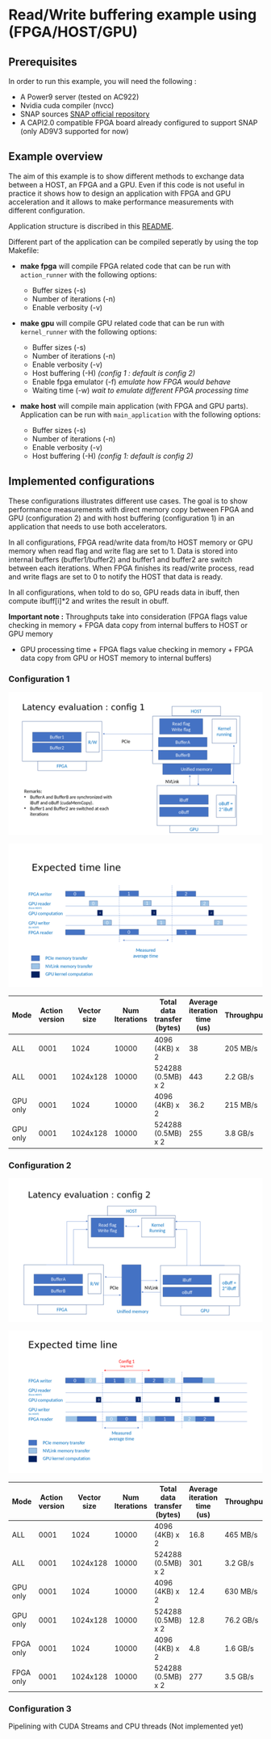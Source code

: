# Read/Write buffering example using (FPGA/HOST/GPU)

## Prerequisites

In order to run this example, you will need the following :

* A Power9 server (tested on AC922)
* Nvidia cuda compiler (nvcc)
* SNAP sources [SNAP official repository](https://github.com/open-power/snap)
* A CAPI2.0 compatible FPGA board already configured to support SNAP (only AD9V3 supported for now)

## Example overview

The aim of this example is to show different methods to exchange data between a HOST, an FPGA and a GPU. Even if this code is not useful in practice it shows how to design an application with FPGA and GPU acceleration and it allows to make performance measurements with different configuration.

Application structure is discribed in this [README](https://github.com/sinitame/capi-experiments/tree/read-write-example/fpga-gpu-examples).

Different part of the application can be compiled seperatly by using the top Makefile:

* **make fpga** will compile FPGA related code that can be run with `action_runner` with the following options:
  * Buffer sizes (-s)
  * Number of iterations (-n)
  * Enable verbosity (-v)
  
* **make gpu** will compile GPU related code that can be run with `kernel_runner` with the following options:
  * Buffer sizes (-s)
  * Number of iterations (-n)
  * Enable verbosity (-v)
  * Host buffering (-H) *(config 1 : default is config 2)*
  * Enable fpga emulator (-f) *emulate how FPGA would behave*
  * Waiting time (-w) *wait to emulate different FPGA processing time*

* **make host** will compile main application (with FPGA and GPU parts). Application can be run with `main_application` with the following options:
  * Buffer sizes (-s)
  * Number of iterations (-n)
  * Enable verbosity (-v)
  * Host buffering (-H) *(config 1: default is config 2)*

## Implemented configurations

These configurations illustrates different use cases. The goal is to show performance measurements with direct memory copy between FPGA and GPU (configuration 2) and with host buffering (configuration 1) in an application that needs to use both accelerators.


In all configurations, FPGA read/write data from/to HOST memory or GPU memory
when read flag and write flag are set to 1. Data is stored into internal buffers (buffer1/buffer2) and buffer1 and buffer2 are switch between each iterations. When FPGA finishes its read/write process, read and write flags are set to 0 to notify the HOST that data is ready.

In all configurations, when told to do so, GPU reads data in ibuff, then compute
ibuff[i]*2 and writes the result in obuff.

**Important note :** Throughputs take into consideration (FPGA flags value
checking in memory + FPGA data copy from internal buffers to HOST or GPU memory
+ GPU processing time + FPGA flags value checking in memory + FPGA data copy from GPU or HOST memory to internal
  buffers)

### Configuration 1

![Alt text](https://raw.githubusercontent.com/sinitame/capi-experiments/master/fpga-gpu-examples/read-write-example/doc/fpga-gpu-config-1.png "Config 1 figure")

![Alt text](https://raw.githubusercontent.com/sinitame/capi-experiments/master/fpga-gpu-examples/read-write-example/doc/fpga-gpu-config-1-time-line.png "Config 1 time line")

| Mode |Action version| Vector size   | Num Iterations | Total data transfer (bytes) | Average iteration time (us) | Throughput |
| ---- | ------------ | ------------- | -------------- | --------------------------- | --------------------------- | ---------- |
| ALL  |  0001        | 1024          | 10000          |  4096 (4KB) x 2             |           38                |  205 MB/s  |
| ALL  |  0001        | 1024x128      | 10000          |  524288 (0.5MB) x 2         |           443               |  2.2 GB/s  |
|GPU only  |   0001   | 1024          | 10000          |  4096 (4KB) x 2             |           36.2              |  215 MB/s  |
|GPU only  |   0001   | 1024x128      | 10000          |  524288 (0.5MB) x 2         |           255               |  3.8 GB/s  |

### Configuration 2

![Alt text](https://raw.githubusercontent.com/sinitame/capi-experiments/master/fpga-gpu-examples/read-write-example/doc/fpga-gpu-config-2.png "Config 2 figure")

![Alt text](https://raw.githubusercontent.com/sinitame/capi-experiments/master/fpga-gpu-examples/read-write-example/doc/fpga-gpu-config-2-time-line.png "Config 2 time line")

| Mode |Action version| Vector size   | Num Iterations | Total data transfer (bytes) | Average iteration time (us) | Throughput |
|----- | ------------ | ------------- | -------------- | --------------------------- | --------------------------- | ---------- |
| ALL  |  0001        | 1024          | 10000          |  4096 (4KB) x 2             |           16.8              |  465 MB/s  |
| ALL  |  0001        | 1024x128      | 10000          |  524288 (0.5MB) x 2         |           301               |  3.2 GB/s  |
|GPU only  |   0001   | 1024          | 10000          |  4096 (4KB) x 2             |           12.4              |  630 MB/s  |
|GPU only  |   0001   | 1024x128      | 10000          |  524288 (0.5MB) x 2         |           12.8              |  76.2 GB/s |
|FPGA only |   0001   | 1024          | 10000          |  4096 (4KB) x 2             |           4.8               |  1.6 GB/s  |
|FPGA only |   0001   | 1024x128      | 10000          |  524288 (0.5MB) x 2         |           277               |  3.5 GB/s  |

### Configuration 3

Pipelining with CUDA Streams and CPU threads (Not implemented yet)
